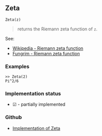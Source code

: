 ## Zeta

```
Zeta(z)
```

> returns the Riemann zeta function of `z`.
 
 
See: 
* [Wikipedia - Riemann zeta function](https://en.wikipedia.org/wiki/Riemann_zeta_function)
* [Fungrim - Riemann zeta function](http://fungrim.org/topic/Riemann_zeta_function/) 

### Examples

```
>> Zeta(2)    
Pi^2/6 
```
 






### Implementation status

* &#x2611; - partially implemented

### Github

* [Implementation of Zeta](https://github.com/axkr/symja_android_library/blob/master/symja_android_library/matheclipse-core/src/main/java/org/matheclipse/core/builtin/SpecialFunctions.java#L2217) 
